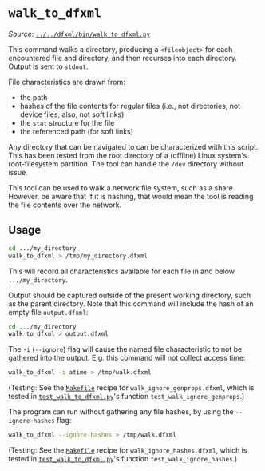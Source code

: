 # `walk_to_dfxml`

*Source*: [`../../dfxml/bin/walk_to_dfxml.py`](../../dfxml/bin/walk_to_dfxml.py)

This command walks a directory, producing a `<fileobject>` for each encountered file and directory, and then recurses into each directory.  Output is sent to `stdout`.

File characteristics are drawn from:
* the path
* hashes of the file contents for regular files (i.e., not directories, not device files; also, not soft links)
* the `stat` structure for the file
* the referenced path (for soft links)

Any directory that can be navigated to can be characterized with this script.  This has been tested from the root directory of a (offline) Linux system's root-filesystem partition.  The tool can handle the `/dev` directory without issue.

This tool can be used to walk a network file system, such as a share.  However, be aware that if it is hashing, that would mean the tool is reading the file contents over the network.


## Usage

```bash
cd .../my_directory
walk_to_dfxml > /tmp/my_directory.dfxml
```

This will record all characteristics available for each file in and below `.../my_directory`.

Output should be captured outside of the present working directory, such as the parent directory.  Note that this command will include the hash of an empty file `output.dfxml`:

```bash
cd .../my_directory
walk_to_dfxml > output.dfxml
```

The `-i` (`--ignore`) flag will cause the named file characteristic to not be gathered into the output.  E.g. this command will not collect access time:

```bash
walk_to_dfxml -i atime > /tmp/walk.dfxml
```

(Testing: See the [`Makefile`](Makefile) recipe for `walk_ignore_genprops.dfxml`, which is tested in [`test_walk_to_dfxml.py`](test_walk_to_dfxml.py)'s function `test_walk_ignore_genprops`.)

The program can run without gathering any file hashes, by using the `--ignore-hashes` flag:

```bash
walk_to_dfxml --ignore-hashes > /tmp/walk.dfxml
```

(Testing: See the [`Makefile`](Makefile) recipe for `walk_ignore_hashes.dfxml`, which is tested in [`test_walk_to_dfxml.py`](test_walk_to_dfxml.py)'s function `test_walk_ignore_hashes`.)
